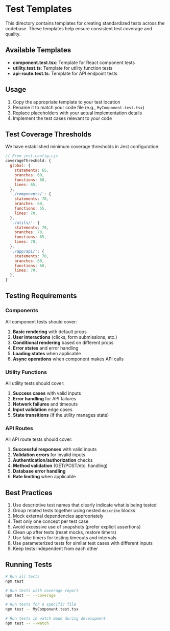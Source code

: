 # Test Templates

This directory contains templates for creating standardized tests across the codebase. These templates help ensure
consistent test coverage and quality.

## Available Templates

- **component.test.tsx**: Template for React component tests
- **utility.test.ts**: Template for utility function tests
- **api-route.test.ts**: Template for API endpoint tests

## Usage

1. Copy the appropriate template to your test location
2. Rename it to match your code file (e.g., `MyComponent.test.tsx`)
3. Replace placeholders with your actual implementation details
4. Implement the test cases relevant to your code

## Test Coverage Thresholds

We have established minimum coverage thresholds in Jest configuration:

```js
// From jest.config.cjs
coverageThreshold: {
  global: {
    statements: 65,
    branches: 60,
    functions: 60,
    lines: 65,
  },
  './components/': {
    statements: 70,
    branches: 60,
    functions: 55,
    lines: 70,
  },
  './utils/': {
    statements: 70,
    branches: 70,
    functions: 65,
    lines: 70,
  },
  './app/api/': {
    statements: 70,
    branches: 60,
    functions: 60,
    lines: 70,
  },
}
```

## Testing Requirements

### Components

All component tests should cover:

1. **Basic rendering** with default props
2. **User interactions** (clicks, form submissions, etc.)
3. **Conditional rendering** based on different props
4. **Error states** and error handling
5. **Loading states** when applicable
6. **Async operations** when component makes API calls

### Utility Functions

All utility tests should cover:

1. **Success cases** with valid inputs
2. **Error handling** for API failures
3. **Network failures** and timeouts
4. **Input validation** edge cases
5. **State transitions** (if the utility manages state)

### API Routes

All API route tests should cover:

1. **Successful responses** with valid inputs
2. **Validation errors** for invalid inputs
3. **Authentication/authorization** checks
4. **Method validation** (GET/POST/etc. handling)
5. **Database error handling**
6. **Rate limiting** when applicable

## Best Practices

1. Use descriptive test names that clearly indicate what is being tested
2. Group related tests together using nested `describe` blocks
3. Mock external dependencies appropriately
4. Test only one concept per test case
5. Avoid excessive use of snapshots (prefer explicit assertions)
6. Clean up after tests (reset mocks, restore timers)
7. Use fake timers for testing timeouts and intervals
8. Use parameterized tests for similar test cases with different inputs
9. Keep tests independent from each other

## Running Tests

```bash
# Run all tests
npm test

# Run tests with coverage report
npm test -- --coverage

# Run tests for a specific file
npm test -- MyComponent.test.tsx

# Run tests in watch mode during development
npm test -- --watch
```
